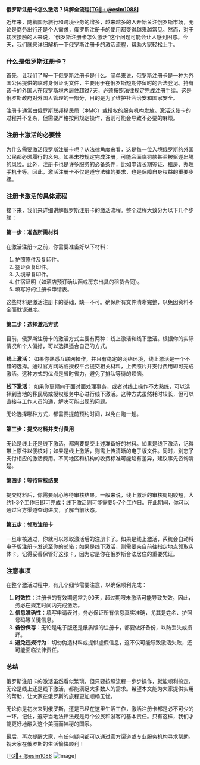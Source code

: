 **俄罗斯注册卡怎么激活？详解全流程[[TG💪+ @esim1088](https://t.me/s/esim1088)]**

近年来，随着国际旅行和跨境业务的增多，越来越多的人开始关注俄罗斯市场，无论是商务出行还是个人需求，俄罗斯注册卡的使用都变得越来越常见。然而，对于初次接触的人来说，“俄罗斯注册卡怎么激活”这个问题可能会让人感到困惑。今天，我们就来详细解析一下俄罗斯注册卡的激活流程，帮助大家轻松上手。

### 什么是俄罗斯注册卡？

首先，让我们了解一下俄罗斯注册卡是什么。简单来说，俄罗斯注册卡是一种为外国公民提供的临时身份证明文件，主要用于在俄罗斯短期停留时的合法登记。持有该卡的外国人在俄罗斯境内居住超过7天，必须按照法律规定完成注册手续。这是俄罗斯政府对外国人管理的一部分，目的是为了维护社会治安和国家安全。

注册卡通常由俄罗斯联邦移民局（ФМС）或授权的服务机构发放。激活这张卡的过程并不复杂，但需要严格按照规定操作，否则可能会导致不必要的麻烦。

### 注册卡激活的必要性

为什么需要激活俄罗斯注册卡呢？从法律角度来看，这是每一位入境俄罗斯的外国公民都必须履行的义务。如果未按规定完成注册，可能会面临罚款甚至被驱逐出境的风险。此外，注册卡也是许多服务的必备条件，比如申请长期签证、租房、办理手机卡等。因此，激活注册卡不仅是遵守法律的要求，也是保障自身权益的重要步骤。

### 注册卡激活的具体流程

接下来，我们来详细讲解俄罗斯注册卡的激活流程。整个过程大致分为以下几个步骤：

#### 第一步：准备所需材料

在激活注册卡之前，你需要准备好以下材料：
1. 护照原件及复印件。
2. 签证页复印件。
3. 入境章复印件。
4. 住宿证明（如酒店预订确认函或房东出具的租赁合同）。
5. 填写好的注册卡申请表。

这些材料是激活注册卡的基础，缺一不可。确保所有文件清晰完整，以免因资料不全而耽误进度。

#### 第二步：选择激活方式

目前，俄罗斯注册卡的激活方式主要有两种：线上激活和线下激活。根据你的实际情况和个人偏好，可以选择适合自己的方式。

**线上激活：**
如果你熟悉互联网操作，并且有稳定的网络环境，线上激活是一个不错的选择。通过官方网站或授权平台提交相关材料，上传照片并支付费用即可完成激活。这种方式的优点是省时省力，避免了排队等待的烦恼。

**线下激活：**
如果你更倾向于面对面处理事务，或者对线上操作不太熟练，可以选择到当地的移民局或授权服务中心进行线下激活。这种方式虽然耗时较长，但可以直接与工作人员沟通，解决可能出现的问题。

无论选择哪种方式，都需要提前预约时间，以免白跑一趟。

#### 第三步：提交材料并支付费用

无论是线上还是线下激活，都需要提交上述准备好的材料。如果是线下激活，记得带上原件以便核对；如果是线上激活，则需上传清晰的电子版文件。同时，别忘了支付相应的激活费用。不同地区和机构的收费标准可能略有差异，建议事先咨询清楚。

#### 第四步：等待审核结果

提交材料后，你需要耐心等待审核结果。一般来说，线上激活的审核周期较短，大约1-3个工作日即可完成；线下激活则可能需要5-7个工作日。在此期间，你可以通过官方渠道查询进度，了解当前状态。

#### 第五步：领取注册卡

一旦审核通过，你就可以领取激活后的注册卡了。如果是线上激活，系统会自动将电子版注册卡发送至你的邮箱；如果是线下激活，则需要亲自前往指定地点领取实体卡。记得妥善保管好这张卡，因为它是你在俄罗斯合法居住的重要凭证。

### 注意事项

在整个激活过程中，有几个细节需要注意，以确保顺利完成：
1. **时效性**：注册卡的有效期通常为90天，超过期限未激活可能导致失效。因此，务必在规定时间内完成激活。
2. **信息准确性**：填写申请表时，务必保证所有信息真实准确，尤其是姓名、护照号码等关键信息。
3. **备份保存**：无论是电子版还是纸质版的注册卡，都要做好备份，以防丢失或损坏。
4. **避免违规行为**：切勿伪造材料或提供虚假信息，这不仅可能导致激活失败，还可能面临法律责任。

### 总结

俄罗斯注册卡的激活虽然看似繁琐，但只要按照流程一步步操作，就能顺利搞定。无论是线上还是线下激活，都能满足大多数人的需求。希望本文能为大家提供实用的帮助，让大家在俄罗斯的旅程更加顺畅无忧。

无论你是初次来到俄罗斯，还是已经在这里生活工作，激活注册卡都是必不可少的一环。记住，遵守当地法律法规是每个公民和游客的基本责任。只有这样，我们才能更好地融入这个美丽而神秘的国家。

最后，再次提醒大家，有任何疑问都可以通过官方渠道或专业服务机构寻求帮助。祝大家在俄罗斯的生活愉快顺利！

[[TG💪+ @esim1088](https://t.me/s/esim1088) ![Image](https://i.postimg.cc/4NQfJmqS/Snipaste-2025-05-13-00-14-12.png)]